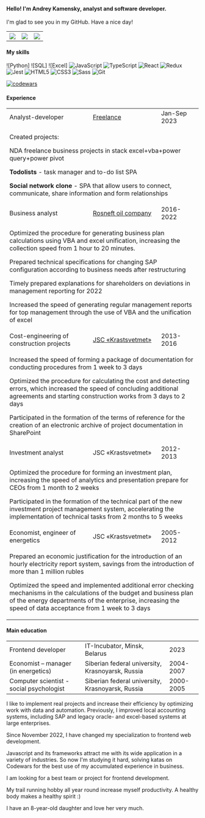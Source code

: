 <h4>Hello! I'm Andrey Kamensky, analyst and software developer.</h4>
<p>I'm glad to see you in my GitHub. Have a nice day!</p>
<table>
  <tr>
    <th><a href="https://www.linkedin.com/in/andrey-frontend/"><img src="https://img.icons8.com/color/1x/linkedin-circled.png"></img></a></th>
    <th><a href="https://t.me/kamensky24"><img src="https://img.icons8.com/color/1x/telegram-app"></img></a></th>
    <th><a href="https://wa.me/89232870027"><img src="https://img.icons8.com/color/1x/apple-phone.png"></img></a></th>
  </tr>
  </table>

<h4>My skills</h4>

![Python]
![SQL]
![Excel]
![JavaScript](https://img.shields.io/badge/javascript-%23323330.svg?style=for-the-badge&logo=javascript&logoColor=%23F7DF1E)
![TypeScript](https://img.shields.io/badge/typescript-%23007ACC.svg?style=for-the-badge&logo=typescript&logoColor=white)
![React](https://img.shields.io/badge/react-%2320232a.svg?style=for-the-badge&logo=react&logoColor=%2361DAFB)
![Redux](https://img.shields.io/badge/redux-%23593d88.svg?style=for-the-badge&logo=redux&logoColor=white)
![Jest](https://img.shields.io/badge/Jest-C21325.svg?style=for-the-badge&logo=Jest&logoColor=white)
![HTML5](https://img.shields.io/badge/HTML5-E34F26.svg?style=for-the-badge&logo=HTML5&logoColor=white)
![CSS3](https://img.shields.io/badge/CSS3-1572B6.svg?style=for-the-badge&logo=CSS3&logoColor=white)
![Sass](https://img.shields.io/badge/Sass-CC6699.svg?style=for-the-badge&logo=Sass&logoColor=white)
![Git](https://img.shields.io/badge/Git-F05032.svg?style=for-the-badge&logo=Git&logoColor=white)

[![codewars](https://www.codewars.com/users/Kamensky124/badges/small)](https://www.codewars.com/users/Kamensky124) 

<h4>Experience</h4>
<table>
  <tr>
    <td>Analyst-developer</td>
    <td><a href="https://www.upwork.com/"> Freelance</a></td>
    <td>Jan-Sep 2023</td>
  </tr>
  <tr>
    <td colspan="3"><p>Created projects:</p>
      <p>NDA freelance business projects in stack excel+vba+power query+power pivot</p>
      <p><b>Todolists</b> - task manager and to-do list SPA</p>
      <p><b>Social network clone</b> - SPA that allow users to connect, communicate, share information and form relationships</p>
</td>
   </tr>
  
  <tr>
    <td>Business analyst</td>
    <td><a href="https://www.rosneft.com/"> Rosneft oil company</a></td>
    <td>2016-2022</td>
  </tr>
  <tr>
    <td colspan="3">
      <p>Optimized the procedure for generating business plan calculations using VBA and excel unification, increasing the collection speed from 1 hour to 20 minutes.</p>
<p>Prepared technical specifications for changing SAP configuration according to business needs after restructuring</p>
<p>Timely prepared explanations for shareholders on deviations in management reporting for 2022</p>
<p>Increased the speed of generating regular management reports for top management through the use of VBA and the unification of excel</p>
</td>
   </tr>
    <tr>
    <td>Cost-engineering of construction projects </td>
    <td><a href="https://www.krastsvetmet.ru/">JSC «Krastsvetmet»</a></td>
      <td>2013-2016</td>
  </tr>
  <tr>
    <td colspan="3"><p>Increased the speed of forming a package of documentation for conducting procedures from 1 week to 3 days</p>
<p>Optimized the procedure for calculating the cost and detecting errors, which increased the speed of concluding additional agreements and starting construction works from 3 days to 2 days</p>
<p>Participated in the formation of the terms of reference for the creation of an electronic archive of project documentation in SharePoint</p>
</td>
   </tr>
      <tr>
    <td>Investment analyst</td>
    <td>JSC «Krastsvetmet»</td>
      <td>2012-2013</td>
  </tr>
  <tr>
    <td colspan="3"><p>Optimized the procedure for forming an investment plan, increasing the speed of analytics and presentation prepare for CEOs from 1 month to 2 weeks</p>
<p>Participated in the formation of the technical part of the new investment project management system, accelerating the implementation of technical tasks from 2 months to 5 weeks</p>
</td>
   </tr>
        <tr>
    <td>Economist, engineer of energetics</td>
    <td>JSC «Krastsvetmet»</td>
      <td>2005-2012</td>
  </tr>
  <tr>
    <td colspan="3"><p>Prepared an economic justification for the introduction of an hourly electricity report system, savings from the introduction of more than 1 million rubles</p>
<p>Optimized the speed and implemented additional error checking mechanisms in the calculations of the budget and business plan of the energy departments of the enterprise, increasing the speed of data acceptance from 1 week to 3 days</p>
</td>
   </tr>
    </table>

<h4>Main education</h4>
<table>
  <tr>
    <td>Frontend developer</td>
    <td>IT-Incubator, Minsk, Belarus</td>
    <td>2023</td>
  </tr>
        <tr>
    <td>Еconomist – manager (in energetics)</td>
          <td>Siberian federal university, Krasnoyarsk, Russia</td>
          <td>2004-2007</td>
  </tr>
    <tr>
      <td>Сomputer scientist - social psychologist</td>
    <td>Siberian federal university, Krasnoyarsk, Russia</td>
      <td>2000-2005</td>
  </tr>
    </table>
    
<p>I like to implement real projects and increase their efficiency by optimizing work with data and automation. Previously, I improved local accounting systems, including SAP and legacy oracle- and excel-based systems at large enterprises.</p>
<p>Since November 2022, I have changed my specialization to frontend web development.</p>
<p>Javascript and its frameworks attract me with its wide application in a variety of industries. So now I'm studying it hard, solving katas on Codewars for the best use of my accumulated experience in business.</p>
<p>I am looking for a best team or project for frontend development.</p>
<p>My trail running hobby all year round increase myself productivity. A healthy body makes a healthy spirit :) </p>
<p>I have an 8-year-old daughter and love her very much.</p>
